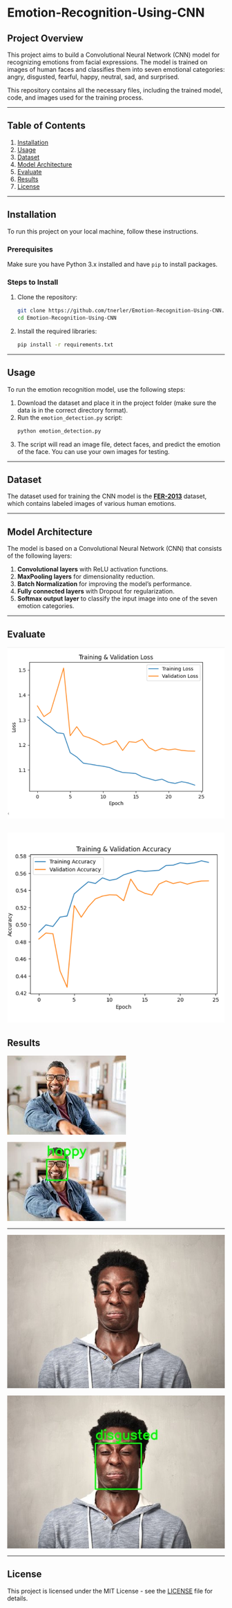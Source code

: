 # Emotion-Recognition-Using-CNN

## Project Overview

This project aims to build a Convolutional Neural Network (CNN) model for recognizing emotions from facial expressions. The model is trained on images of human faces and classifies them into seven emotional categories: angry, disgusted, fearful, happy, neutral, sad, and surprised.

This repository contains all the necessary files, including the trained model, code, and images used for the training process.

---

## Table of Contents

1. [Installation](#installation)
2. [Usage](#usage)
3. [Dataset](#dataset)
4. [Model Architecture](#model-architecture)
5. [Evaluate](#evaluate)
6. [Results](#results)
7. [License](#license)

---

## Installation

To run this project on your local machine, follow these instructions.

### Prerequisites

Make sure you have Python 3.x installed and have `pip` to install packages.

### Steps to Install

1. Clone the repository:
   ```bash
   git clone https://github.com/tnerler/Emotion-Recognition-Using-CNN.git
   cd Emotion-Recognition-Using-CNN
   ```

2. Install the required libraries:
   ```bash
   pip install -r requirements.txt
   ```

---

## Usage

To run the emotion recognition model, use the following steps:

1. Download the dataset and place it in the project folder (make sure the data is in the correct directory format).
2. Run the `emotion_detection.py` script:
   ```bash
   python emotion_detection.py
   ```
3. The script will read an image file, detect faces, and predict the emotion of the face. You can use your own images for testing.

---

## Dataset

The dataset used for training the CNN model is the **[FER-2013](https://www.kaggle.com/datasets/priya07/fer2013)** dataset, which contains labeled images of various human emotions.

---

## Model Architecture

The model is based on a Convolutional Neural Network (CNN) that consists of the following layers:

1. **Convolutional layers** with ReLU activation functions.
2. **MaxPooling layers** for dimensionality reduction.
3. **Batch Normalization** for improving the model’s performance.
4. **Fully connected layers** with Dropout for regularization.
5. **Softmax output layer** to classify the input image into one of the seven emotion categories.

---
## Evaluate

![Loss Result](https://github.com/tnerler/Emotion-Recognition-Using-CNN/blob/main/screenshots/loss.png)

![Accuracy Result](https://github.com/tnerler/Emotion-Recognition-Using-CNN/blob/main/screenshots/accuracy.png)
---
## Results

![Sample Result](https://github.com/tnerler/Emotion-Recognition-Using-CNN/blob/main/screenshots/happy.jpeg)

![Happy Emotion](https://github.com/tnerler/Emotion-Recognition-Using-CNN/blob/main/screenshots/happy_output.jpeg)

---
![Sample Result](https://github.com/tnerler/Emotion-Recognition-Using-CNN/blob/main/screenshots/disgusted.jpg)

![Disgusted Emotion](https://github.com/tnerler/Emotion-Recognition-Using-CNN/blob/main/screenshots/disgusted_output.jpg)


---

## License

This project is licensed under the MIT License - see the [LICENSE](LICENSE) file for details.

